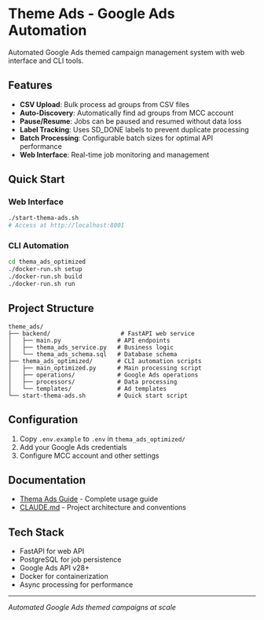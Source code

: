 # Theme Ads - Google Ads Automation

Automated Google Ads themed campaign management system with web interface and CLI tools.

## Features

- **CSV Upload**: Bulk process ad groups from CSV files
- **Auto-Discovery**: Automatically find ad groups from MCC account
- **Pause/Resume**: Jobs can be paused and resumed without data loss
- **Label Tracking**: Uses SD_DONE labels to prevent duplicate processing
- **Batch Processing**: Configurable batch sizes for optimal API performance
- **Web Interface**: Real-time job monitoring and management

## Quick Start

### Web Interface
```bash
./start-thema-ads.sh
# Access at http://localhost:8001
```

### CLI Automation
```bash
cd thema_ads_optimized
./docker-run.sh setup
./docker-run.sh build
./docker-run.sh run
```

## Project Structure

```
theme_ads/
├── backend/                    # FastAPI web service
│   ├── main.py                # API endpoints
│   ├── thema_ads_service.py   # Business logic
│   └── thema_ads_schema.sql   # Database schema
├── thema_ads_optimized/       # CLI automation scripts
│   ├── main_optimized.py      # Main processing script
│   ├── operations/            # Google Ads operations
│   ├── processors/            # Data processing
│   └── templates/             # Ad templates
└── start-thema-ads.sh         # Quick start script
```

## Configuration

1. Copy `.env.example` to `.env` in `thema_ads_optimized/`
2. Add your Google Ads credentials
3. Configure MCC account and other settings

## Documentation

- [Thema Ads Guide](THEMA_ADS_GUIDE.md) - Complete usage guide
- [CLAUDE.md](CLAUDE.md) - Project architecture and conventions

## Tech Stack

- FastAPI for web API
- PostgreSQL for job persistence
- Google Ads API v28+
- Docker for containerization
- Async processing for performance

---
_Automated Google Ads themed campaigns at scale_
